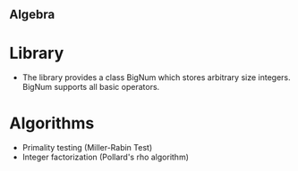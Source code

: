 ## Algebra
# Library
* The library provides a class BigNum which stores arbitrary size integers. BigNum supports all basic operators.
# Algorithms
* Primality testing (Miller-Rabin Test)
* Integer factorization (Pollard's rho algorithm)
